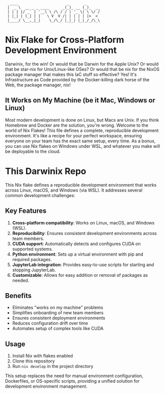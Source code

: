 
      ____                      _       _      
     |  _ \  __ _ _ ____      _(_)_ __ (_)_  __
     | | | |/ _` | '__\ \ /\ / / | '_ \| \ \/ /
     | |_| | (_| | |   \ V  V /| | | | | |>  < 
     |____/ \__,_|_|    \_/\_/ |_|_| |_|_/_/\_\

# Nix Flake for Cross-Platform Development Environment

Darwinix, for the win! Or would that be Darwin for the Apple Unix? Or would that
be star-nix for Unix/Linux-like OSes? Or would that be nix for the NixOS package
manager that makes this IaC stuff so effective? Yes! It's Infrastructure as Code
provided by the Docker-killing dark horse of the Web, the package manager, nix!

## It Works on My Machine (be it Mac, Windows or Linux)

Most modern development is done on Linux, but Macs are Unix. If you think
Homebrew and Docker are the solution, you're wrong. Welcome to the world of Nix
Flakes! This file defines a complete, reproducible development environment. It's
like a recipe for your perfect workspace, ensuring everyone on your team has the
exact same setup, every time. As a bonus, you can use Nix flakes on Windows
under WSL, and whatever you make will be deployable to the cloud.

# This Darwinix Repo

This Nix flake defines a reproducible development environment that works across
Linux, macOS, and Windows (via WSL). It addresses several common development
challenges:

## Key Features

1. **Cross-platform compatibility**: Works on Linux, macOS, and Windows (WSL).
2. **Reproducibility**: Ensures consistent development environments across team members.
3. **CUDA support**: Automatically detects and configures CUDA on supported systems.
4. **Python environment**: Sets up a virtual environment with pip and required packages.
5. **JupyterLab integration**: Provides easy-to-use scripts for starting and stopping JupyterLab.
6. **Customizable**: Allows for easy addition or removal of packages as needed.

## Benefits

- Eliminates "works on my machine" problems
- Simplifies onboarding of new team members
- Ensures consistent deployment environments
- Reduces configuration drift over time
- Automates setup of complex tools like CUDA

## Usage

1. Install Nix with flakes enabled
2. Clone this repository
3. Run `nix develop` in the project directory

This setup replaces the need for manual environment configuration, Dockerfiles,
or OS-specific scripts, providing a unified solution for development environment
management.

